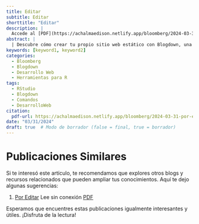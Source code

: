 ```yaml
---
title: Editar
subtitle: Editar
shorttitle: "Editar"
description: |
  Accede al [PDF](https://achalmaedison.netlify.app/bloomberg/2024-03-31-por-editar/index.pdf) completo aquí.
abstract: |
  | Descubre cómo crear tu propio sitio web estático con Blogdown, una herramienta poderosa que combina R Markdown y Hugo. Aprende a usar comandos sencillos para personalizar, construir y alojar tu sitio web de manera fácil y rápida. ¡Comienza tu proyecto web hoy mismo!
keywords: [keyword1, keyword2]
categories:
  - Bloomberg
  - Blogdown
  - Desarrollo Web
  - Herramientas para R
tags:
  - RStudio
  - Blogdown
  - Comandos
  - DesarrolloWeb
citation:
  pdf-url: https://achalmaedison.netlify.app/bloomberg/2024-03-31-por-editar/index.pdf
date: "03/31/2024"
draft: true  # Modo de borrador (false = final, true = borrador)
---
```







# Publicaciones Similares

Si te interesó este artículo, te recomendamos que explores otros blogs y recursos relacionados que pueden ampliar tus conocimientos. Aquí te dejo algunas sugerencias:


1. [Por Editar](https://achalmaedison.netlify.app/programacion-software/bloomberg/2024-03-31-por-editar) Lee sin conexión [PDF](https://achalmaedison.netlify.app/programacion-software/bloomberg/2024-03-31-por-editar/index.pdf)


Esperamos que encuentres estas publicaciones igualmente interesantes y útiles. ¡Disfruta de la lectura!

